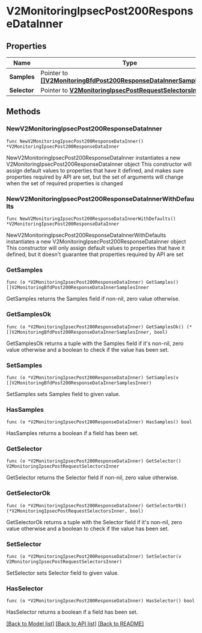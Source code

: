 # V2MonitoringIpsecPost200ResponseDataInner

## Properties

Name | Type | Description | Notes
------------ | ------------- | ------------- | -------------
**Samples** | Pointer to [**[]V2MonitoringBfdPost200ResponseDataInnerSamplesInner**](V2MonitoringBfdPost200ResponseDataInnerSamplesInner.md) |  | [optional] 
**Selector** | Pointer to [**V2MonitoringIpsecPostRequestSelectorsInner**](V2MonitoringIpsecPostRequestSelectorsInner.md) |  | [optional] 

## Methods

### NewV2MonitoringIpsecPost200ResponseDataInner

`func NewV2MonitoringIpsecPost200ResponseDataInner() *V2MonitoringIpsecPost200ResponseDataInner`

NewV2MonitoringIpsecPost200ResponseDataInner instantiates a new V2MonitoringIpsecPost200ResponseDataInner object
This constructor will assign default values to properties that have it defined,
and makes sure properties required by API are set, but the set of arguments
will change when the set of required properties is changed

### NewV2MonitoringIpsecPost200ResponseDataInnerWithDefaults

`func NewV2MonitoringIpsecPost200ResponseDataInnerWithDefaults() *V2MonitoringIpsecPost200ResponseDataInner`

NewV2MonitoringIpsecPost200ResponseDataInnerWithDefaults instantiates a new V2MonitoringIpsecPost200ResponseDataInner object
This constructor will only assign default values to properties that have it defined,
but it doesn't guarantee that properties required by API are set

### GetSamples

`func (o *V2MonitoringIpsecPost200ResponseDataInner) GetSamples() []V2MonitoringBfdPost200ResponseDataInnerSamplesInner`

GetSamples returns the Samples field if non-nil, zero value otherwise.

### GetSamplesOk

`func (o *V2MonitoringIpsecPost200ResponseDataInner) GetSamplesOk() (*[]V2MonitoringBfdPost200ResponseDataInnerSamplesInner, bool)`

GetSamplesOk returns a tuple with the Samples field if it's non-nil, zero value otherwise
and a boolean to check if the value has been set.

### SetSamples

`func (o *V2MonitoringIpsecPost200ResponseDataInner) SetSamples(v []V2MonitoringBfdPost200ResponseDataInnerSamplesInner)`

SetSamples sets Samples field to given value.

### HasSamples

`func (o *V2MonitoringIpsecPost200ResponseDataInner) HasSamples() bool`

HasSamples returns a boolean if a field has been set.

### GetSelector

`func (o *V2MonitoringIpsecPost200ResponseDataInner) GetSelector() V2MonitoringIpsecPostRequestSelectorsInner`

GetSelector returns the Selector field if non-nil, zero value otherwise.

### GetSelectorOk

`func (o *V2MonitoringIpsecPost200ResponseDataInner) GetSelectorOk() (*V2MonitoringIpsecPostRequestSelectorsInner, bool)`

GetSelectorOk returns a tuple with the Selector field if it's non-nil, zero value otherwise
and a boolean to check if the value has been set.

### SetSelector

`func (o *V2MonitoringIpsecPost200ResponseDataInner) SetSelector(v V2MonitoringIpsecPostRequestSelectorsInner)`

SetSelector sets Selector field to given value.

### HasSelector

`func (o *V2MonitoringIpsecPost200ResponseDataInner) HasSelector() bool`

HasSelector returns a boolean if a field has been set.


[[Back to Model list]](../README.md#documentation-for-models) [[Back to API list]](../README.md#documentation-for-api-endpoints) [[Back to README]](../README.md)


